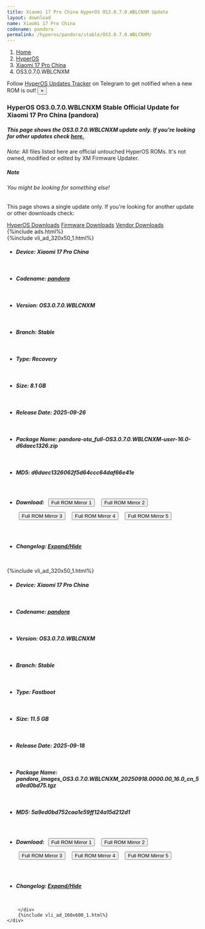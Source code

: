 ```yaml
---
title: Xiaomi 17 Pro China HyperOS OS3.0.7.0.WBLCNXM Update
layout: download
name: Xiaomi 17 Pro China
codename: pandora
permalink: /hyperos/pandora/stable/OS3.0.7.0.WBLCNXM/
---
```

<nav aria-label="breadcrumb">
    <ol class="breadcrumb">
        <li class="breadcrumb-item"><a href="/">Home</a></li>
        <li class="breadcrumb-item"><a href="/hyperos/">HyperOS</a></li>
        <li class="breadcrumb-item"><a href="/hyperos/pandora/">Xiaomi 17 Pro China</a></li>
        <li class="breadcrumb-item active" aria-current="page">OS3.0.7.0.WBLCNXM</li>
    </ol>
</nav>
<div class="alert alert-primary alert-dismissible fade show" role="alert">
    Follow <a href="https://t.me/MIUIUpdatesTracker" class="alert-link">HyperOS Updates Tracker</a> on Telegram to get
    notified when a new ROM is out!
    <button type="button" class="close" data-dismiss="alert" aria-label="Close">
        <span aria-hidden="true">&times;</span>
    </button>
</div>
<div class="col-12 mx-auto">
    <h3 class="title bg-light p-2 rounded">HyperOS OS3.0.7.0.WBLCNXM Stable Official Update for Xiaomi 17 Pro China (pandora)</h3>
    <h5>This page shows the OS3.0.7.0.WBLCNXM update only. If you're looking for other updates check
        <a href="/hyperos/pandora/">here.</a></h5>
    <p><i>Note: </i>All files listed here are official untouched HyperOS ROMs.
        It's not owned, modified or edited by XM Firmware Updater.</p>
    <div class="card">
        <div class="card-body">
            <h5 class="card-title">Note</h5>
            <h6 class="card-subtitle mb-2 text-muted">You might be looking for something else!</h6>
            <p class="card-text">This page shows a single update only.
                If you're looking for another update or other downloads check:</p>
            <a href="/hyperos/" class="card-link">HyperOS Downloads</a>
            <a href="/firmware/" class="card-link">Firmware Downloads</a>
            <a href="/vendor/" class="card-link">Vendor Downloads</a>
        </div>
    </div>
    {%include ads.html%}
    <div class="row justify-content-center">
        <div class="col-10" id="downloads">
                    <div class="card card-body">
            {%include vli_ad_320x50_1.html%}
            <ul class="list-unstyled">
                <li style="padding-bottom: 10px;">
                    <h5><b>Device: </b>Xiaomi 17 Pro China</h5>
                </li>
                <li style="padding-bottom: 10px;">
                    <h5><b>Codename: </b> <a href="/hyperos/pandora/" target="_blank">pandora</a> </h5>
                </li>
                <li style="padding-bottom: 10px;">
                    <h5><b>Version: </b>OS3.0.7.0.WBLCNXM</h5>
                </li>
                <li style="padding-bottom: 10px;">
                    <h5><b>Branch: </b>Stable</h5>
                </li>
                <li style="padding-bottom: 10px;">
                    <h5><b>Type: </b>Recovery</h5>
                </li>
                <li style="padding-bottom: 10px;">
                    <h5><b>Size: </b>8.1 GB</h5>
                </li>
                <li style="padding-bottom: 10px;">
                    <h5><b>Release Date: </b>2025-09-26</h5>
                </li>
                <li style="padding-bottom: 10px;">
                    <h5><b>Package Name: </b><span id="filename" class="text-dark">pandora-ota_full-OS3.0.7.0.WBLCNXM-user-16.0-d6daec1326.zip</span></h5>
                </li>
                <li style="padding-bottom: 10px;">
                    <h5><b>MD5: </b><span id="md5" class="text-muted">d6daec1326062f5d64ccc64daf66e41e</span></h5>
                </li>
                <li style="padding-bottom: 10px;">
                    <h5><b>Download: </b> <button type="button" id="download" class="btn btn-primary" style="margin: 7px;" onclick="window.open('https://cdnorg.d.miui.com/OS3.0.7.0.WBLCNXM/pandora-ota_full-OS3.0.7.0.WBLCNXM-user-16.0-d6daec1326.zip', '_blank');"><i class="fa fa-download"></i> Full ROM Mirror 1</button> <button type="button" id="download" class="btn btn-primary" style="margin: 7px;" onclick="window.open('https://bkt-sgp-miui-ota-update-alisgp.oss-ap-southeast-1.aliyuncs.com/OS3.0.7.0.WBLCNXM/pandora-ota_full-OS3.0.7.0.WBLCNXM-user-16.0-d6daec1326.zip', '_blank');"><i class="fa fa-download"></i> Full ROM Mirror 2</button> <button type="button" id="download" class="btn btn-primary" style="margin: 7px;" onclick="window.open('https://bn.d.miui.com/OS3.0.7.0.WBLCNXM/pandora-ota_full-OS3.0.7.0.WBLCNXM-user-16.0-d6daec1326.zip', '_blank');"><i class="fa fa-download"></i> Full ROM Mirror 3</button> <button type="button" id="download" class="btn btn-primary" style="margin: 7px;" onclick="window.open('https://bigota.d.miui.com/OS3.0.7.0.WBLCNXM/pandora-ota_full-OS3.0.7.0.WBLCNXM-user-16.0-d6daec1326.zip', '_blank');"><i class="fa fa-download"></i> Full ROM Mirror 4</button> <button type="button" id="download" class="btn btn-primary" style="margin: 7px;" onclick="window.open('https://hugeota.d.miui.com/OS3.0.7.0.WBLCNXM/pandora-ota_full-OS3.0.7.0.WBLCNXM-user-16.0-d6daec1326.zip', '_blank');"><i class="fa fa-download"></i> Full ROM Mirror 5</button></h5>
                </li>
                <li style="padding-bottom: 10px;">
                    <h5><b>Changelog: </b><a href="#pandora_1_changelog" data-toggle="collapse" role="button"
                            aria-expanded="false" aria-controls="pandora_1_changelog"> <i class="fa fa-arrow-down"
                                aria-hidden="true"></i> Expand/Hide</a></h5>
                    <div class="collapse" id="pandora_1_changelog">
                        <p id="changelog_text"></p>
                    </div>
                </li>
            </ul>
        </div>
        <div class="card card-body">
            {%include vli_ad_320x50_1.html%}
            <ul class="list-unstyled">
                <li style="padding-bottom: 10px;">
                    <h5><b>Device: </b>Xiaomi 17 Pro China</h5>
                </li>
                <li style="padding-bottom: 10px;">
                    <h5><b>Codename: </b> <a href="/hyperos/pandora/" target="_blank">pandora</a> </h5>
                </li>
                <li style="padding-bottom: 10px;">
                    <h5><b>Version: </b>OS3.0.7.0.WBLCNXM</h5>
                </li>
                <li style="padding-bottom: 10px;">
                    <h5><b>Branch: </b>Stable</h5>
                </li>
                <li style="padding-bottom: 10px;">
                    <h5><b>Type: </b>Fastboot</h5>
                </li>
                <li style="padding-bottom: 10px;">
                    <h5><b>Size: </b>11.5 GB</h5>
                </li>
                <li style="padding-bottom: 10px;">
                    <h5><b>Release Date: </b>2025-09-18</h5>
                </li>
                <li style="padding-bottom: 10px;">
                    <h5><b>Package Name: </b><span id="filename" class="text-dark">pandora_images_OS3.0.7.0.WBLCNXM_20250918.0000.00_16.0_cn_5a9ed0bd75.tgz</span></h5>
                </li>
                <li style="padding-bottom: 10px;">
                    <h5><b>MD5: </b><span id="md5" class="text-muted">5a9ed0bd752caa1e59ff124a15d212d1</span></h5>
                </li>
                <li style="padding-bottom: 10px;">
                    <h5><b>Download: </b> <button type="button" id="download" class="btn btn-primary" style="margin: 7px;" onclick="window.open('https://cdnorg.d.miui.com/OS3.0.7.0.WBLCNXM/pandora_images_OS3.0.7.0.WBLCNXM_20250918.0000.00_16.0_cn_5a9ed0bd75.tgz', '_blank');"><i class="fa fa-download"></i> Full ROM Mirror 1</button> <button type="button" id="download" class="btn btn-primary" style="margin: 7px;" onclick="window.open('https://bkt-sgp-miui-ota-update-alisgp.oss-ap-southeast-1.aliyuncs.com/OS3.0.7.0.WBLCNXM/pandora_images_OS3.0.7.0.WBLCNXM_20250918.0000.00_16.0_cn_5a9ed0bd75.tgz', '_blank');"><i class="fa fa-download"></i> Full ROM Mirror 2</button> <button type="button" id="download" class="btn btn-primary" style="margin: 7px;" onclick="window.open('https://bn.d.miui.com/OS3.0.7.0.WBLCNXM/pandora_images_OS3.0.7.0.WBLCNXM_20250918.0000.00_16.0_cn_5a9ed0bd75.tgz', '_blank');"><i class="fa fa-download"></i> Full ROM Mirror 3</button> <button type="button" id="download" class="btn btn-primary" style="margin: 7px;" onclick="window.open('https://bigota.d.miui.com/OS3.0.7.0.WBLCNXM/pandora_images_OS3.0.7.0.WBLCNXM_20250918.0000.00_16.0_cn_5a9ed0bd75.tgz', '_blank');"><i class="fa fa-download"></i> Full ROM Mirror 4</button> <button type="button" id="download" class="btn btn-primary" style="margin: 7px;" onclick="window.open('https://hugeota.d.miui.com/OS3.0.7.0.WBLCNXM/pandora_images_OS3.0.7.0.WBLCNXM_20250918.0000.00_16.0_cn_5a9ed0bd75.tgz', '_blank');"><i class="fa fa-download"></i> Full ROM Mirror 5</button></h5>
                </li>
                <li style="padding-bottom: 10px;">
                    <h5><b>Changelog: </b><a href="#pandora_2_changelog" data-toggle="collapse" role="button"
                            aria-expanded="false" aria-controls="pandora_2_changelog"> <i class="fa fa-arrow-down"
                                aria-hidden="true"></i> Expand/Hide</a></h5>
                    <div class="collapse" id="pandora_2_changelog">
                        <p id="changelog_text"></p>
                    </div>
                </li>
            </ul>
        </div>

        </div>
        {%include vli_ad_160x600_1.html%}
    </div>
</div>
